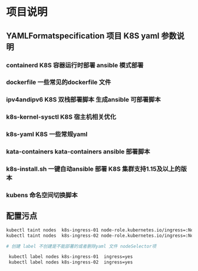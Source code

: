 # 项目说明

## YAMLFormatspecification  项目 K8S yaml 参数说明

### containerd K8S 容器运行时部署 ansible 模式部署

### dockerfile 一些常见的dockerfile 文件

### ipv4andipv6 K8S 双栈部署脚本 生成ansible 可部署脚本

### k8s-kernel-sysctl K8S 宿主机相关优化

### k8s-yaml K8S 一些常规yaml

### kata-containers kata-containers ansible 部署脚本

### k8s-install.sh 一键自动ansible 部署 K8S 集群支持1.15及以上的版本

### kubens 命名空间切换脚本

## 配置污点

```bash
kubectl taint nodes  k8s-ingress-01 node-role.kubernetes.io/ingress=:NoSchedule
kubectl taint nodes  k8s-ingress-02 node-role.kubernetes.io/ingress=:NoSchedule

# 创建 label 不创建是不能部署的或者删除yaml 文件 nodeSelector项

 kubectl label nodes k8s-ingress-01  ingress=yes
 kubectl label nodes k8s-ingress-02  ingress=yes
```
